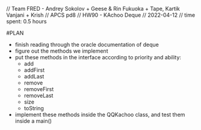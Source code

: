 // Team FRED - Andrey Sokolov + Geese & Rin Fukuoka + Tape, Kartik Vanjani + Krish
// APCS pd8
// HW90 - KAchoo Deque
// 2022-04-12
// time spent: 0.5 hours

#PLAN
- finish reading through the oracle documentation of deque
- figure out the methods we implement
- put these methods in the interface according to priority and ability:
    - add
    - addFirst
    - addLast
    - remove
    - removeFirst
    - removeLast
    - size
    - toString
- implement these methods inside the QQKachoo class, and test them inside a main()
